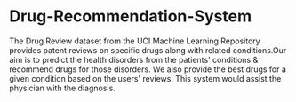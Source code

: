 # Drug-Recommendation-System
The Drug Review dataset from the UCI Machine Learning Repository provides patent reviews on specific drugs along with related conditions.Our aim is to predict the health disorders from the patients' conditions &amp; recommend drugs for those disorders. We also provide the best drugs for a given condition based on the users' reviews. This system would assist the physician with the diagnosis.
